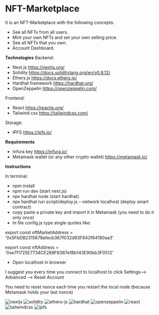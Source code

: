# NFT-Marketplace

It is an NFT-Marketplace with the following concepts:
-	See all NFTs from all users.
-	Mint your own NFTs and set your own selling price.
-	See all NFTs that you own.
-	Account Dashboard.


**Technologies**
Backend:
- Next.js https://nextjs.org/
- Solidity https://docs.soliditylang.org/en/v0.8.12/
-	Ethers.js https://docs.ethers.io/
-	Hardhat framework https://hardhat.org/
-	OpenZeppelin https://openzeppelin.com/

Frontend:
-	React https://reactjs.org/
-	Tailwind css https://tailwindcss.com/

Storage:
-	IPFS https://ipfs.io/

**Requirements**

- Infura key https://infura.io/
- Metamask wallet (or any other crypto wallet) https://metamask.io/

**Instructions**

In terminal:
-	npm install
-	npm run dev (start next.js)
-	npx hardhat node (start hardhat)
-	npx hardhat run script/deploy.js --network localhost (deploy smart contract)
-	copy paste a private key and import it in Metamask (you need to do it only once)
-	In file config.js type single quotes like:

  export const nftMarketAddress = '0x5FbDB2315678afecb367f032d93F642f64180aa3'
  
  export const nftAddress = '0xe7f1725E7734CE288F8367e1Bb143E90bb3F0512'
  
-	Open localhost in browser

I suggest you every time you connect to localhost to click Settings--> Advanced --> Reset Account 

You need to reset nonce each time you restart the local node (because Metamask holds your last nonce)

![nextjs](https://user-images.githubusercontent.com/70713775/155010856-415fdcda-f028-4156-b0e6-d471faf24ee3.png)
![solidity](https://user-images.githubusercontent.com/70713775/155010893-71fe47f7-024c-4893-b56e-01c8acf5ffe8.jpg)
![ethers-js](https://user-images.githubusercontent.com/70713775/155010910-ec54d78d-7195-4c24-a2a6-35f3de619339.png)
![hardhat](https://user-images.githubusercontent.com/70713775/155010919-5ca0fa8f-6bf5-4dd8-9904-e4d239c5bb0c.jpg)
![openzeppelin](https://user-images.githubusercontent.com/70713775/155010928-33a8ac99-3701-4647-bdb2-b09c5c3ba140.png)
![react](https://user-images.githubusercontent.com/70713775/155010936-920c6e6b-a057-4d6f-b619-303a081f4d44.png)
![tailwindcss](https://user-images.githubusercontent.com/70713775/155010969-1d31d918-e2a1-4c1f-a520-156ca528247c.jpg)
![ipfs](https://user-images.githubusercontent.com/70713775/155010980-6d34ba60-a90e-4fe2-92e0-a37ba9d70cc1.png)
